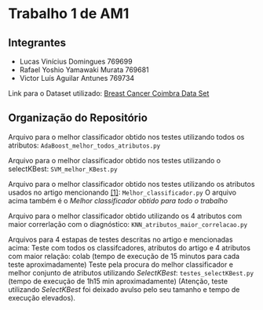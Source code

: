 # Trabalho 1 de AM1 

## Integrantes ##

- Lucas Vinícius Domingues 769699
- Rafael Yoshio Yamawaki Murata 769681
- Victor Luís Aguilar Antunes 769734

Link para o Dataset utilizado: [Breast Cancer Coimbra Data Set](https://archive.ics.uci.edu/ml/datasets/Breast+Cancer+Coimbra)

## Organização do Repositório ##

Arquivo para o melhor classificador obtido nos testes utilizando todos os atributos:
``` AdaBoost_melhor_todos_atributos.py ```

Arquivo para o melhor classificador obtido nos testes utilizando o selectKBest: 
```SVM_melhor_KBest.py```

Arquivo para o melhor classificador obtido nos testes utilizando os atributos usados no artigo mencionando [[1]](https://archive.ics.uci.edu/ml/datasets/Breast+Cancer+Coimbra):
```Melhor_classificador.py```
O arquivo acima também é o *Melhor classificador obtido para todo o trabalho*

Arquivo para o melhor classificador obtido utilizando os 4 atributos com maior correrlação com o diagnóstico: 
```KNN_atributos_maior_correlacao.py```

Arquivos para 4 estapas de testes descritas no artigo e mencionadas acima:
    Teste com todos os classifcadores, atributos do artigo e 4 atributos com maior relação: colab (tempo de execução de 15 minutos para cada teste aproximadamente)
    Teste pela procura do melhor classificador e melhor conjunto de atributos utilizando *SelectKBest*: ```testes_selectKBest.py``` (tempo de execução de 1h15 min aproximadamente)
    (Atenção, teste utilizando *SelectKBest* foi deixado avulso pelo seu tamanho e tempo de execução elevados).
    

